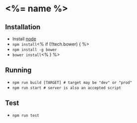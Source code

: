 # <%= name %>

## Installation

- Install [node](http://nodejs.org)
- `npm install`<% if (!!tech.bower) { %>
- `npm install -g bower`
- `bower install`<% } %>

## Running
- `npm run build [TARGET] # target may be "dev" or "prod"`
- `npm run start # server is also an accepted script`

## Test

- `npm run test`
